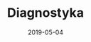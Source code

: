 ---
templateKey: "blogTemplate"
slug: "/uslugi/diagnostyka"
date: "2019-05-04"
title: "Diagnostyka"
description: "Lorem ipsum dolor sit amet, consectetur adipiscing elit, sed do eiusmod tempor incididunt ut labore et dolore magna aliqua. Ut enim ad minim veniam, quis nostrud exercitation ullamco laboris nisi ut aliquip ex ea commodo consequat."
subservices:
    - title: "RTG"
      description: "Lorem ipsum dolor sit amet, consectetur adipiscing elit, sed do eiusmod tempor incididunt ut labore et dolore magna aliqua."
    - title: "USG"
      description: "Lorem ipsum dolor sit amet, consectetur adipiscing elit, sed do eiusmod tempor incididunt ut labore et dolore magna aliqua."
    - title: "Biochemia"
      description: "Lorem ipsum dolor sit amet, consectetur adipiscing elit, sed do eiusmod tempor incididunt ut labore et dolore magna aliqua."
    - title: "Diagnostyka mikroskopowa"
      description: "Lorem ipsum dolor sit amet, consectetur adipiscing elit, sed do eiusmod tempor incididunt ut labore et dolore magna aliqua."
---